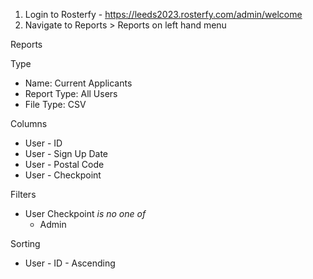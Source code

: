 1. Login to Rosterfy - https://leeds2023.rosterfy.com/admin/welcome
2. Navigate to Reports > Reports on left hand menu



Reports

Type

* Name: Current Applicants
* Report Type: All Users
* File Type: CSV

Columns

* User - ID
* User - Sign Up Date
* User - Postal Code
* User - Checkpoint

Filters

* User Checkpoint _is no one of_
  * Admin

Sorting

* User - ID - Ascending

